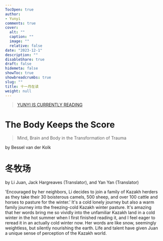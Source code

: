 ```yaml
---
TocOpen: true
author:
- Yunyi
comments: true
cover:
  alt: ""
  caption: ""
  image: ""
  relative: false
date: "2023-12-1"
description: ""
disableShare: true
draft: false
hidemeta: false
showToc: true
showbreadcrumbs: true
slug: ""
title: 十一月在读
weight: null
---
```


> [YUNYI IS CURRENTLY READING](https://www.goodreads.com/review/list/161105203-yunyi-tang?shelf=currently-reading)

# The Body Keeps the Score
> Mind, Brain and Body in the Transformation of Trauma

by Bessel van der Kolk

# 冬牧场

by Li Juan, Jack Hargreaves (Translator), and Yan Yan (Translator)

'Encouraged by her neighbors, Li decides to join a family of Kazakh herders as they take their 30 boisterous camels, 500 sheep, and over 100 cattle and horses to pasture for the winter.' It's a cold lonely journey but also a warm family journey into the freezing-cold Kazakh winter pasture. It's amazing that her words bring me so vividly into the unfamiliar Kazakh land in a cold winter in the hot summer when I first finished reading it, and I feel eager to reread it in an actually cold winter now. Her words are like snow, seemingly weightless, but silently nourishing the earth. Life and talent have given Juan a unique sense of perception of the Kazakh world. 